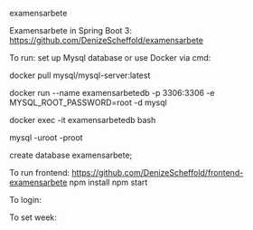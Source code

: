 examensarbete

Examensarbete in Spring Boot 3: https://github.com/DenizeScheffold/examensarbete

To run: set up Mysql database or use Docker via cmd:

docker pull mysql/mysql-server:latest

docker run --name examensarbetedb -p 3306:3306 -e MYSQL_ROOT_PASSWORD=root -d mysql

docker exec -it examensarbetedb bash

mysql -uroot -proot

create database examensarbete;

To run frontend: https://github.com/DenizeScheffold/frontend-examensarbete
npm install
npm start

To login:

To set week:
